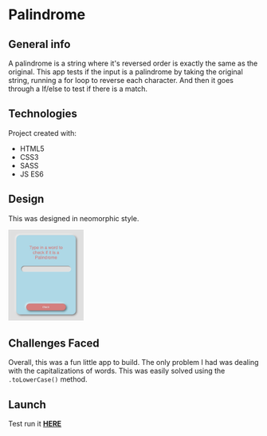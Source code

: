 # Palindrome

## General info
A palindrome is a string where it's reversed order is exactly the same as the original. This app tests if the input is a palindrome by taking the original string, running a for loop to reverse each character. And then it goes through a If/else to test if there is a match.

## Technologies
Project created with:
* HTML5
* CSS3
* SASS
* JS ES6

## Design
This was designed in neomorphic style. 

<img src="screenshot.jpg" width="30%">

## Challenges Faced
Overall, this was a fun little app to build. The only problem I had was dealing with the capitalizations of words. This was easily solved using the `.toLowerCase()` method.

## Launch
Test run it **[HERE](http://htmlpreview.github.io/?https://github.com/superchrisho/palindrome/blob/main/index.html)**


